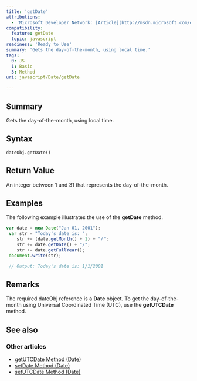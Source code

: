 ```yaml
---
title: 'getDate'
attributions:
  - 'Microsoft Developer Network: [Article](http://msdn.microsoft.com/en-us/library/ie/217fw5tk(v=vs.94).aspx)'
compatibility:
  feature: getDate
  topic: javascript
readiness: 'Ready to Use'
summary: 'Gets the day-of-the-month, using local time.'
tags:
  0: JS
  1: Basic
  3: Method
uri: javascript/Date/getDate

---
```

## Summary

Gets the day-of-the-month, using local time.

## Syntax

    dateObj.getDate()

## Return Value

An integer between 1 and 31 that represents the day-of-the-month.

## Examples

The following example illustrates the use of the **getDate** method.

``` js
var date = new Date("Jan 01, 2001");
 var str = "Today's date is: ";
    str += (date.getMonth() + 1) + "/";
    str += date.getDate() + "/";
    str += date.getFullYear();
 document.write(str);

 // Output: Today's date is: 1/1/2001
```

## Remarks

The required dateObj reference is a **Date** object. To get the day-of-the-month using Universal Coordinated Time (UTC), use the **getUTCDate** method.

## See also

### Other articles

-   [getUTCDate Method (Date)](/javascript/Date/getUTCDate)
-   [setDate Method (Date)](/javascript/Date/setDate)
-   [setUTCDate Method (Date)](/javascript/Date/setUTCDate)

